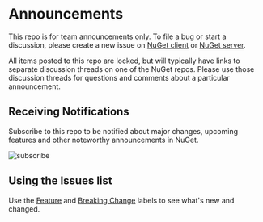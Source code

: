 # Announcements

This repo is for team announcements only. To file a bug or start a discussion, please create a new issue on [NuGet client](https://github.com/nuget/home/issues) or [NuGet server](https://github.com/nuget/NuGetGallery/issues). 

All items posted to this repo are locked, but will typically have links to separate discussion threads on one of the NuGet repos. Please use those discussion threads for questions and comments about a particular announcement. 

## Receiving Notifications

Subscribe to this repo to be notified about major changes, upcoming features and other noteworthy announcements in NuGet.

![subscribe](https://user-images.githubusercontent.com/14800916/29544263-bea081fa-869b-11e7-9c18-b576890ba049.png)

## Using the Issues list

Use the [Feature](https://github.com/nuget/Announcements/labels/Feature) and [Breaking Change](https://github.com/nuget/Announcements/labels/Breaking%20Change) labels to see what's new and changed.
